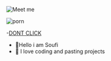 
![Meet me](https://i.imgur.com/jbXvmeD.gif)

![porn](https://pornhub.com)







-[DONT CLICK](https://www.youtube.com/watch?v=iik25wqIuFo)
- 👋Hello i am Soufi
- 👀 I love coding and pasting projects

<!---.
I love u
--->
